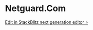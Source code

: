 # Netguard.Com

[Edit in StackBlitz next generation editor ⚡️](https://stackblitz.com/~/github.com/Pymmdrza/Netguard.Com)
